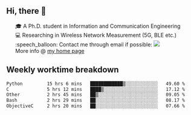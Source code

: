 <h2 > Hi, there 👋 </h3>

<div >
 <ul>
 🎓 A Ph.D. student in Information and Communication Engineering <br>
 💻 Researching in Wireless Network Measurement (5G, BLE etc.)<br>
 :speech_balloon: Contact me through email if possible: <a href="mailto:ethanjia@sjtu.edu.cn"><img src="https://img.shields.io/badge/-ethanjia@sjtu.edu.cn-c14438?style=plastic&logo=Gmail&logoColor=white&link=mailto:mailto:ethanjia@sjtu.edu.cn"></a> <br>
  More info @ <a href="https://haifengjia.github.io">my home page</a>
 </ul>
</div>

<h2 >
Weekly worktime breakdown
</h1>


<!--START_SECTION:waka-->

```txt
Python         15 hrs 6 mins   ████████████▒░░░░░░░░░░░░   49.60 %
C              5 hrs 12 mins   ████▒░░░░░░░░░░░░░░░░░░░░   17.12 %
Other          2 hrs 45 mins   ██▒░░░░░░░░░░░░░░░░░░░░░░   09.05 %
Bash           2 hrs 29 mins   ██░░░░░░░░░░░░░░░░░░░░░░░   08.17 %
ObjectiveC     2 hrs 20 mins   ██░░░░░░░░░░░░░░░░░░░░░░░   07.66 %
```

<!--END_SECTION:waka-->


